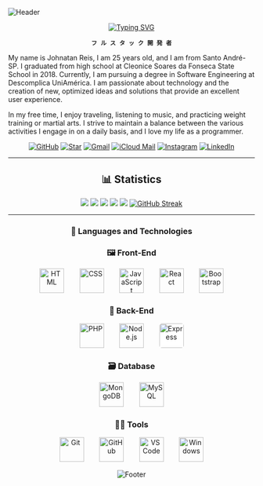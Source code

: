 ![Header](https://capsule-render.vercel.app/api?type=waving&height=150&color=9400D3&reversal=false&section=header)

<div align="center">

[![Typing SVG](https://readme-typing-svg.demolab.com?font=Pixelify+Sans&weight=700&size=26&pause=1000&color=8509F7&width=435&lines=Hey%2C+Wassup%3F+I+am+Johnatan+Reiiss;I'm+a+full+stack+developer;focused+on+UX%2FUI+design;welcome+to+my+readme)](https://git.io/typing-svg)

</div>

<div align="center">
    
**`フ ル ス タ ッ ク 開 発 者`**

</div>

My name is Johnatan Reis, I am 25 years old, and I am from Santo André-SP. I graduated from high school at Cleonice Soares da Fonseca State School in 2018. Currently, I am pursuing a degree in Software Engineering at Descomplica UniAmérica. I am passionate about technology and the creation of new, optimized ideas and solutions that provide an excellent user experience.

In my free time, I enjoy traveling, listening to music, and practicing weight training or martial arts. I strive to maintain a balance between the various activities I engage in on a daily basis, and I love my life as a programmer.


<div align="center">

[![GitHub](https://img.shields.io/badge/GitHub-000000?style=for-the-badge&logo=github&logoColor=white)](https://github.com/JohnReiiss)
[![Star](https://img.shields.io/badge/Star-000000?style=for-the-badge&logo=github&logoColor=white)](https://github.com/JohnReiiss?tab=stars)
[![Gmail](https://img.shields.io/badge/Gmail-000000?style=for-the-badge&logo=gmail&logoColor=white)](mailto:contadeestudos541@gmail.com)
[![iCloud Mail](https://img.shields.io/badge/iCloud-000000?style=for-the-badge&logo=icloud&logoColor=white)](mailto:johnatan.reiiss@icloud.com)
[![Instagram](https://img.shields.io/badge/Instagram-000000?style=for-the-badge&logo=instagram&logoColor=white)](https://www.instagram.com/hayabusa.johnatan?igsh=aG9iYW1mN3ZmeW1z&utm_source=qr)
[![LinkedIn](https://img.shields.io/badge/LinkedIn-000000?style=for-the-badge&logo=linkedin&logoColor=white)](https://www.linkedin.com/in/johnatan-dos-santos-reis-945092b7/)

</div>

---

<div align="center">

## 📊 Statistics

![](http://github-profile-summary-cards.vercel.app/api/cards/profile-details?username=JohnReiiss&theme=midnight_purple)
![](http://github-profile-summary-cards.vercel.app/api/cards/repos-per-language?username=JohnReiiss&theme=midnight_purple)
![](http://github-profile-summary-cards.vercel.app/api/cards/most-commit-language?username=JohnReiiss&theme=midnight_purple)
![](http://github-profile-summary-cards.vercel.app/api/cards/stats?username=JohnReiiss&theme=midnight_purple)
![](http://github-profile-summary-cards.vercel.app/api/cards/productive-time?username=JohnReiiss&theme=midnight_purple&utcOffset=8)
[![GitHub Streak](https://github-readme-streak-stats.herokuapp.com?user=JohnReiiss&theme=highcontrast&hide_border=true&locale=pt_BR&card_width=680)](https://git.io/streak-stats)

</div>

---

<div align="center">
    
### 🤖 Languages ​​and Technologies

</div>

<div align="center">
  
### 🖼️ Front-End
  
<p align="center">
  <img alt="HTML" title="HTML" width="50px" src="https://cdn.jsdelivr.net/gh/devicons/devicon/icons/html5/html5-original.svg"/>
  &nbsp;&nbsp;&nbsp;&nbsp;&nbsp;&nbsp;
  <img alt="CSS" title="CSS" width="50px" src="https://cdn.jsdelivr.net/gh/devicons/devicon/icons/css3/css3-original.svg"/>
  &nbsp;&nbsp;&nbsp;&nbsp;&nbsp;&nbsp;
  <img alt="JavaScript" title="JavaScript" width="50px" src="https://cdn.jsdelivr.net/gh/devicons/devicon/icons/javascript/javascript-original.svg"/>
  &nbsp;&nbsp;&nbsp;&nbsp;&nbsp;&nbsp;
  <img alt="React" title="React" width="50px" src="https://cdn.jsdelivr.net/gh/devicons/devicon/icons/react/react-original.svg"/>
  &nbsp;&nbsp;&nbsp;&nbsp;&nbsp;&nbsp;
  <img alt="Bootstrap" title="Bootstrap" width="50px" src="https://cdn.jsdelivr.net/gh/devicons/devicon/icons/bootstrap/bootstrap-original.svg"/>
</p>

<div align="center">

### 🧠 Back-End

<p align="center">
  <img alt="PHP" title="PHP" width="50px" src="https://cdn.jsdelivr.net/gh/devicons/devicon@latest/icons/php/php-original.svg"/>
  &nbsp;&nbsp;&nbsp;&nbsp;&nbsp;&nbsp;
  <img alt="Node.js" title="Node.js" width="50px" src="https://cdn.jsdelivr.net/gh/devicons/devicon@latest/icons/nodejs/nodejs-original.svg"/>
  &nbsp;&nbsp;&nbsp;&nbsp;&nbsp;&nbsp;
  <img alt="Express" title="Express" width="50px" style="background-color: white; border-radius: 5px;" src="https://cdn.jsdelivr.net/gh/devicons/devicon@latest/icons/express/express-original.svg"/>
</p>

</div>

<div align="center">

### 🗃️ Database

<p align="center">
  <img alt="MongoDB" title="MongoDB" width="50px" src="https://cdn.jsdelivr.net/gh/devicons/devicon@latest/icons/mongodb/mongodb-original.svg"/>
  &nbsp;&nbsp;&nbsp;&nbsp;&nbsp;&nbsp;
  <img alt="MySQL" title="MySQL" width="50px" src="https://cdn.jsdelivr.net/gh/devicons/devicon@latest/icons/mysql/mysql-original.svg"/>
</p>

</div>

<div align="center">

### 🧑‍💻 Tools

<p align="center">
  <img alt="Git" title="Git" width="50px" src="https://cdn.jsdelivr.net/gh/devicons/devicon@latest/icons/git/git-original.svg"/>
  &nbsp;&nbsp;&nbsp;&nbsp;&nbsp;&nbsp;
  <img alt="GitHub" title="GitHub" width="50px" src="https://cdn.jsdelivr.net/gh/devicons/devicon@latest/icons/github/github-original.svg"/>
  &nbsp;&nbsp;&nbsp;&nbsp;&nbsp;&nbsp;
  <img alt="VS Code" title="VS Code" width="50px" src="https://cdn.jsdelivr.net/gh/devicons/devicon@latest/icons/vscode/vscode-original.svg"/>
  &nbsp;&nbsp;&nbsp;&nbsp;&nbsp;&nbsp;
  <img alt="Windows" title="Windows" width="50px" src="https://cdn.jsdelivr.net/gh/devicons/devicon@latest/icons/windows8/windows8-original.svg"/>
</p>

</div>

![Footer](https://capsule-render.vercel.app/api?type=waving&height=150&color=9400D3&reversal=true&section=footer)
